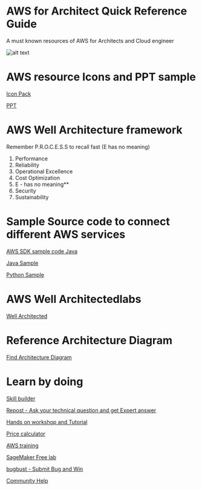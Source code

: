 # AWS for Architect Quick Reference Guide
A must known resources of AWS for Architects and Cloud engineer

![alt text](https://github.com/bikashkumars/aws-resource-architect/blob/main/aws_groups.JPG)


# AWS resource Icons and PPT sample

[Icon Pack](https://aws.amazon.com/architecture/icons/)

[PPT](https://aws.amazon.com/architecture/icons/)

# AWS Well Architecture framework

Remember P.R.O.C.E.S.S to recall fast (E has no meaning)

1. Performance
2. Reliability
3. Operational Excellence
4. Cost Optimization
5. E - has no meaning**
6. Security
7. Sustainability

# Sample Source code to connect different AWS services

[AWS SDK sample code Java](https://github.com/awsdocs/aws-doc-sdk-examples/tree/main/javav2/example_code)

[Java Sample](https://github.com/awsdocs/aws-doc-sdk-examples/tree/main/javav2/example_code/s3)

[Python Sample](https://github.com/awsdocs/aws-doc-sdk-examples/tree/main/python/example_code)

# AWS Well Architectedlabs

[Well Architected](https://www.wellarchitectedlabs.com/)

# Reference Architecture Diagram

[Find Architecture Diagram](https://aws.amazon.com/architecture/reference-architecture-diagrams)

# Learn by doing

[Skill builder](https://skillbuilder.aws)

[Repost - Ask your technical question and get Expert answer](https://repost.aws)

[Hands on workshop and Tutorial](https://workshops.aws)

[Price calculator](https://calculator.aws)

[AWS training](https://aws.training)

[SageMaker Free lab](https://studiolab.sagemaker.aws)

[bugbust - Submit Bug and Win](https://bugbust.aws/)

[Community Help](https://honeycodecommunity.aws/)